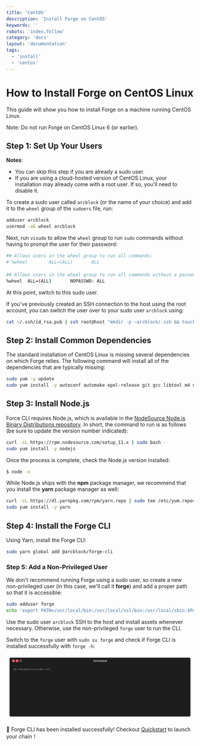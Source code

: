 ```yaml
---
title: 'CentOS'
description: 'Install Forge on CentOS'
keywords: ''
robots: 'index,follow'
category: 'docs'
layout: 'documentation'
tags:
  - 'install'
  - 'centos'
---
```

# How to Install Forge on CentOS Linux

This guide will show you how to install Forge on a machine running CentOS Linux.

Note: Do not run Forge on CentOS Linux 6 (or earlier).

## Step 1: Set Up Your Users

**Notes**:

* You can skip this step if you are already a sudo user.
* If you are using a cloud-hosted version of CentOS Linux, your installation may already come with a root user. If so, you'll need to disable it.

To create a sudo user called `arcblock` (or the name of your choice) and add it to the `wheel` group of the `sudoers` file, run:

```bash
adduser arcblock
usermod -aG wheel arcblock
```

Next, run `visudo` to allow the `wheel` group to run `sudo` commands without having to prompt the user for their password:

```bash
## Allows users in the wheel group to run all commands:
# %wheel        ALL=(ALL)       ALL

## Allows users in the wheel group to run all commands without a password
%wheel  ALL=(ALL)       NOPASSWD: ALL
```

At this point, switch to this sudo user.

If you've previously created an SSH connection to the host using the root account, you can switch the user over to your sudo user `arcblock` using:

```bash
cat ~/.ssh/id_rsa.pub | ssh root@host "mkdir -p ~arcblock/.ssh && touch ~arcblock/.ssh/authorized_keys && chown -R arcblock ~arcblock/.ssh && chmod -R go= ~arcblock/.ssh && cat >> ~/.ssh/authorized_keys"
```

## Step 2: Install Common Dependencies

The standard installation of CentOS Linux is missing several dependencies on which Forge relies. The following command will install all of the dependencies that are typically missing:

```bash
sudo yum -y update
sudo yum install -y autoconf automake epel-release git gcc libtool m4 make ncurses-devel openssl-devel perl-core rpm-build tar vim wget zlib-devel
```

## Step 3: Install Node.js

Force CLI requires Node.js, which is available in the [NodeSource Node.js Binary Distributions repository](https://github.com/nodesource/distributions). In short, the command to run is as follows (be sure to update the version number indicated):

```bash
curl -sL https://rpm.nodesource.com/setup_11.x | sudo bash -
sudo yum install -y nodejs
```

Once the process is complete, check the Node.js version installed:

```bash
$ node -v
```

While Node.js ships with the **npm** package manager, we recommend that you install the **yarn** package manager as well:

```bash
curl -sL https://dl.yarnpkg.com/rpm/yarn.repo | sudo tee /etc/yum.repos.d/yarn.repo
sudo yum install -y yarn
```

## Step 4: Install the Forge CLI

Using Yarn, install the Forge CLI:

```bash
sudo yarn global add @arcblock/forge-cli
```

### Step 5: Add a Non-Privileged User

We don't recommend running Forge using a sudo user, so create a new non-privileged user (in this case, we'll call it **forge**) and add a proper path so that it is accessible:

```bash
sudo adduser forge
echo 'export PATH=/usr/local/bin:/usr/local/ssl/bin:/usr/local/sbin:$PATH' | sudo tee --append ~forge/.bashrc
```

Use the sudo user `arcblock` SSH to the host and install assets whenever necessary. Otherwise, use the non-privileged `forge` user to run the CLI. 

Switch to the `forge` user with `sudo su forge` and check if Forge CLI is installed successfully with `forge -h`:

![](../assets/cli-check.gif)

🎉 Forge CLI has been installed successfully! Checkout [Quickstart](../../../intro/quickstart) to launch your chain！
